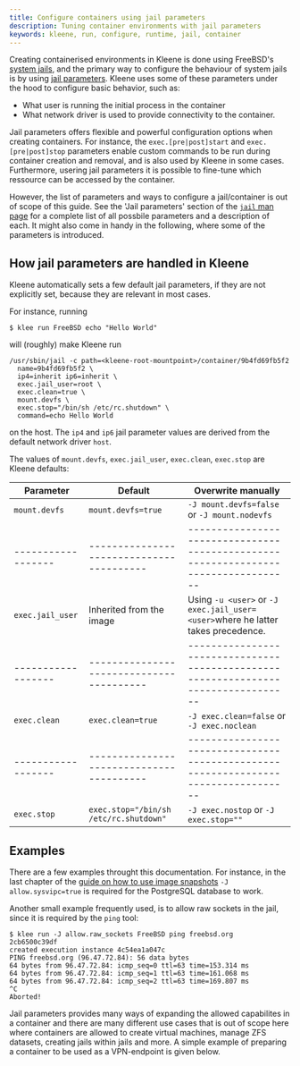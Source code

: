 ```yaml
---
title: Configure containers using jail parameters
description: Tuning container environments with jail parameters
keywords: kleene, run, configure, runtime, jail, container
---
```


Creating containerised environments in Kleene is done using
FreeBSD's [system
jails](https://man.freebsd.org/cgi/man.cgi?query=jail&sektion=2),
and the primary way to configure the behaviour of system jails is by using
[jail parameters](https://man.freebsd.org/cgi/man.cgi?query=jail).
Kleene uses some of these parameters under the hood to configure basic behavior, such as:

- What user is running the initial process in the container
- What network driver is used to provide connectivity to the container.

Jail parameters offers flexible and powerful configuration options when creating
containers. For instance, the `exec.[pre|post]start` and `exec.[pre|post]stop`
parameters enable custom commands to be run during container creation and
removal, and is also used by Kleene in some cases. Furthermore, usering jail
parameters it is possible to fine-tune which ressource can be accessed by the
container.

However, the list of parameters and ways to configure a jail/container is out of
scope of this guide. See the 'Jail parameters' section of the
[`jail` man page](https://man.freebsd.org/cgi/man.cgi?query=jail) for a complete
list of all possbile parameters and a description of each. It might also come in
handy in the following, where some of the parameters is introduced.

## How jail parameters are handled in Kleene

Kleene automatically sets a few default jail parameters, if they are not
explicitly set, because they are relevant in most cases.

For instance, running

```console
$ klee run FreeBSD echo "Hello World"
```

will (roughly) make Kleene run

```
/usr/sbin/jail -c path=<kleene-root-mountpoint>/container/9b4fd69fb5f2
  name=9b4fd69fb5f2 \
  ip4=inherit ip6=inherit \
  exec.jail_user=root \
  exec.clean=true \
  mount.devfs \
  exec.stop="/bin/sh /etc/rc.shutdown" \
  command=echo Hello World
```

on the host. The `ip4` and `ip6` jail parameter values are derived
from the default network driver `host`.

The values of `mount.devfs`, `exec.jail_user`, `exec.clean`, `exec.stop` are Kleene defaults:

| Parameter        | Default                                | Overwrite manually                                                               |
|------------------|----------------------------------------|----------------------------------------------------------------------------------|
| `mount.devfs`    | `mount.devfs=true`                     | `-J mount.devfs=false` or `-J mount.nodevfs`                                     |
|------------------|----------------------------------------|----------------------------------------------------------------------------------|
| `exec.jail_user` | Inherited from the image               | Using `-u <user>` or `-J exec.jail_user=<user>`where he latter takes precedence. |
|------------------|----------------------------------------|----------------------------------------------------------------------------------|
| `exec.clean`     | `exec.clean=true`                      | `-J exec.clean=false` or `-J exec.noclean`                                       |
|------------------|----------------------------------------|----------------------------------------------------------------------------------|
| `exec.stop`      | `exec.stop="/bin/sh /etc/rc.shutdown"` | `-J exec.nostop` or `-J exec.stop=""`                                            |


## Examples

There are a few examples throught this documentation. For instance, in the last
chapter of the [guide on how to use image snapshots](/build/building/snapshots.md)
`-J allow.sysvipc=true` is required for the PostgreSQL database to work.

Another small example frequently used, is to allow raw sockets in the jail,
since it is required by the `ping` tool:

```console
$ klee run -J allow.raw_sockets FreeBSD ping freebsd.org
2cb6500c39df
created execution instance 4c54ea1a047c
PING freebsd.org (96.47.72.84): 56 data bytes
64 bytes from 96.47.72.84: icmp_seq=0 ttl=63 time=153.314 ms
64 bytes from 96.47.72.84: icmp_seq=1 ttl=63 time=161.068 ms
64 bytes from 96.47.72.84: icmp_seq=2 ttl=63 time=169.807 ms
^C
Aborted!
```

Jail parameters provides many ways of expanding the allowed capabilites in a
container and there are many different use cases that is out of scope
here where containers are allowed to create virtual machines, manage ZFS
datasets, creating jails within jails and more. A simple example of preparing a
container to be used as a VPN-endpoint is given below.
